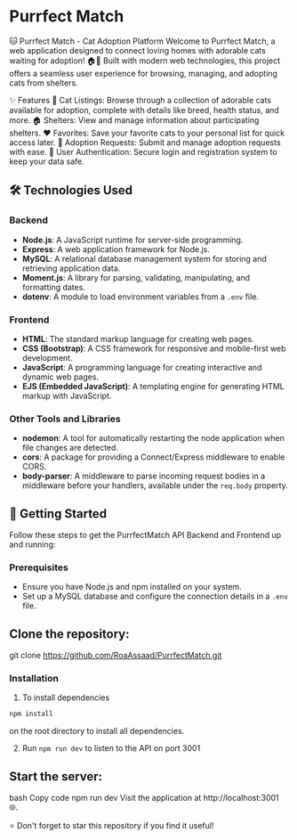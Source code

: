 # Purrfect Match 
🐱 Purrfect Match - Cat Adoption Platform
Welcome to Purrfect Match, a web application designed to connect loving homes with adorable cats waiting for adoption! 🏠🐾 Built with modern web technologies, this project offers a seamless user experience for browsing, managing, and adopting cats from shelters.

✨ Features
🐾 Cat Listings: Browse through a collection of adorable cats available for adoption, complete with details like breed, health status, and more.
🏠 Shelters: View and manage information about participating shelters.
❤️ Favorites: Save your favorite cats to your personal list for quick access later.
📝 Adoption Requests: Submit and manage adoption requests with ease.
🔐 User Authentication: Secure login and registration system to keep your data safe.


## 🛠️ Technologies Used

### Backend
- **Node.js**: A JavaScript runtime for server-side programming.
- **Express**: A web application framework for Node.js.
- **MySQL**: A relational database management system for storing and retrieving application data.
- **Moment.js**: A library for parsing, validating, manipulating, and formatting dates.
- **dotenv**: A module to load environment variables from a `.env` file.

### Frontend
- **HTML**: The standard markup language for creating web pages.
- **CSS (Bootstrap)**: A CSS framework for responsive and mobile-first web development.
- **JavaScript**: A programming language for creating interactive and dynamic web pages.
- **EJS (Embedded JavaScript)**: A templating engine for generating HTML markup with JavaScript.

### Other Tools and Libraries
- **nodemon**: A tool for automatically restarting the node application when file changes are detected.
- **cors**: A package for providing a Connect/Express middleware to enable CORS.
- **body-parser**: A middleware to parse incoming request bodies in a middleware before your handlers, available under the `req.body` property.

## 🚀 Getting Started

Follow these steps to get the PurrfectMatch API Backend and Frontend up and running:

### Prerequisites
- Ensure you have Node.js and npm installed on your system.
- Set up a MySQL database and configure the connection details in a `.env` file.

## Clone the repository:

git clone https://github.com/RoaAssaad/PurrfectMatch.git



### Installation

1. To install dependencies

```bash 
npm install 
``` 
on the root directory to install all dependencies.

2. Run ```npm run dev``` to listen to the API on port 3001

## Start the server:

bash
Copy code
npm run dev
Visit the application at http://localhost:3001 🌐.


⭐ Don't forget to star this repository if you find it useful!
